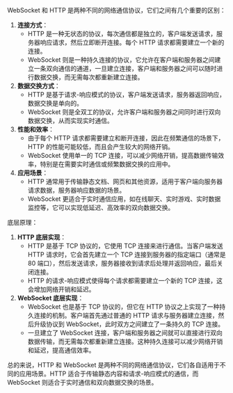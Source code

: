 WebSocket 和 HTTP 是两种不同的网络通信协议，它们之间有几个重要的区别：

1. **连接方式**：
   - HTTP 是一种无状态的协议，每次通信都是独立的，客户端发送请求，服务器响应请求，然后立即断开连接。每个 HTTP 请求都需要建立一个新的连接。
   - WebSocket 则是一种持久连接的协议，它允许在客户端和服务器之间建立一条双向通信的通道，一旦建立连接，客户端和服务器之间可以随时进行数据交换，而无需每次都重新建立连接。
2. **数据交换方式**：
   - HTTP 是基于请求-响应模式的协议，客户端发送请求，服务器返回响应，数据交换是单向的。
   - WebSocket 则是全双工的协议，允许客户端和服务器之间同时进行双向数据交换，从而实现实时通信。
3. **性能和效率**：
   - 由于每个 HTTP 请求都需要建立和断开连接，因此在频繁通信的场景下，HTTP 的性能可能较低，而且会产生较大的网络开销。
   - WebSocket 使用单一的 TCP 连接，可以减少网络开销，提高数据传输效率，特别是在需要实时通信或频繁数据交换的应用中。
4. **应用场景**：
   - HTTP 通常用于传输静态文档、网页和其他资源，适用于客户端向服务器请求数据，服务器响应数据的场景。
   - WebSocket 更适合于实时通信应用，如在线聊天、实时游戏、实时数据监控等，它可以实现低延迟、高效率的双向数据交换。

底层原理：

1. **HTTP 底层实现**：
   - HTTP 是基于 TCP 协议的，它使用 TCP 连接来进行通信。当客户端发送 HTTP 请求时，它会首先建立一个 TCP 连接到服务器的指定端口（通常是 80 端口），然后发送请求，服务器接收到请求后处理并返回响应，最后关闭连接。
   - HTTP 的请求-响应模式使得每个请求都需要建立一个新的 TCP 连接，这会增加网络开销和延迟。
2. **WebSocket 底层实现**：
   - WebSocket 也是基于 TCP 协议的，但它在 HTTP 协议之上实现了一种持久连接的机制。客户端首先通过普通的 HTTP 请求与服务器建立连接，然后升级协议到 WebSocket，此时双方之间建立了一条持久的 TCP 连接。
   - 一旦建立了 WebSocket 连接，客户端和服务器之间就可以直接进行双向数据传输，而无需每次都重新建立连接。这种持久连接可以减少网络开销和延迟，提高通信效率。

总的来说，HTTP 和 WebSocket 是两种不同的网络通信协议，它们各自适用于不同的应用场景。HTTP 适合于传输静态内容和请求-响应模式的通信，而 WebSocket 则适合于实时通信和双向数据交换的场景。